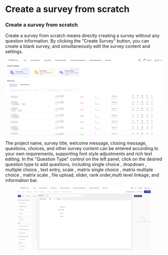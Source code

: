 # Create a survey from scratch

### Create a survey from scratch

Create a survey from scratch means directly creating a survey without any question information. By clicking the "Create  Survey" button, you can create a blank survey, and simultaneously edit the survey content and settings.

![](<../../.gitbook/assets/image (836).png>)

The project name, survey title, welcome message, closing message, questions, choices, and other survey content can be entered according to your own requirements, supporting font style adjustments and rich text editing. In the "Question Type" control on the left panel, click on the desired question type to add questions, including single choice , dropdown , multiple choice , text entry, scale , matrix single choice , matrix multiple choice , matrix scale , file upload, slider, rank order,multi level linkage, and information bar.



<figure><img src="../../.gitbook/assets/image (4) (1) (1) (1) (1) (1) (1).png" alt=""><figcaption></figcaption></figure>
